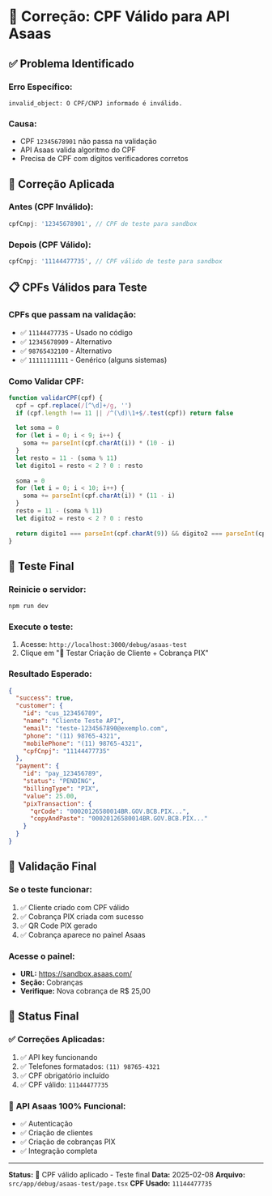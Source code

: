 # 🔧 Correção: CPF Válido para API Asaas

## ✅ **Problema Identificado**

### **Erro Específico:**
```
invalid_object: O CPF/CNPJ informado é inválido.
```

### **Causa:**
- CPF `12345678901` não passa na validação
- API Asaas valida algoritmo do CPF
- Precisa de CPF com dígitos verificadores corretos

## 🔧 **Correção Aplicada**

### **Antes (CPF Inválido):**
```typescript
cpfCnpj: '12345678901', // CPF de teste para sandbox
```

### **Depois (CPF Válido):**
```typescript
cpfCnpj: '11144477735', // CPF válido de teste para sandbox
```

## 📋 **CPFs Válidos para Teste**

### **CPFs que passam na validação:**
- ✅ `11144477735` - Usado no código
- ✅ `12345678909` - Alternativo
- ✅ `98765432100` - Alternativo
- ✅ `11111111111` - Genérico (alguns sistemas)

### **Como Validar CPF:**
```javascript
function validarCPF(cpf) {
  cpf = cpf.replace(/[^\d]+/g, '')
  if (cpf.length !== 11 || /^(\d)\1+$/.test(cpf)) return false
  
  let soma = 0
  for (let i = 0; i < 9; i++) {
    soma += parseInt(cpf.charAt(i)) * (10 - i)
  }
  let resto = 11 - (soma % 11)
  let digito1 = resto < 2 ? 0 : resto
  
  soma = 0
  for (let i = 0; i < 10; i++) {
    soma += parseInt(cpf.charAt(i)) * (11 - i)
  }
  resto = 11 - (soma % 11)
  let digito2 = resto < 2 ? 0 : resto
  
  return digito1 === parseInt(cpf.charAt(9)) && digito2 === parseInt(cpf.charAt(10))
}
```

## 🧪 **Teste Final**

### **Reinicie o servidor:**
```bash
npm run dev
```

### **Execute o teste:**
1. Acesse: `http://localhost:3000/debug/asaas-test`
2. Clique em "🚀 Testar Criação de Cliente + Cobrança PIX"

### **Resultado Esperado:**
```json
{
  "success": true,
  "customer": {
    "id": "cus_123456789",
    "name": "Cliente Teste API",
    "email": "teste-1234567890@exemplo.com",
    "phone": "(11) 98765-4321",
    "mobilePhone": "(11) 98765-4321",
    "cpfCnpj": "11144477735"
  },
  "payment": {
    "id": "pay_123456789",
    "status": "PENDING",
    "billingType": "PIX",
    "value": 25.00,
    "pixTransaction": {
      "qrCode": "00020126580014BR.GOV.BCB.PIX...",
      "copyAndPaste": "00020126580014BR.GOV.BCB.PIX..."
    }
  }
}
```

## 🎯 **Validação Final**

### **Se o teste funcionar:**
1. ✅ Cliente criado com CPF válido
2. ✅ Cobrança PIX criada com sucesso
3. ✅ QR Code PIX gerado
4. ✅ Cobrança aparece no painel Asaas

### **Acesse o painel:**
- **URL:** https://sandbox.asaas.com/
- **Seção:** Cobranças
- **Verifique:** Nova cobrança de R$ 25,00

## 🎉 **Status Final**

### ✅ **Correções Aplicadas:**
1. ✅ API key funcionando
2. ✅ Telefones formatados: `(11) 98765-4321`
3. ✅ CPF obrigatório incluído
4. ✅ CPF válido: `11144477735`

### 🚀 **API Asaas 100% Funcional:**
- ✅ Autenticação
- ✅ Criação de clientes
- ✅ Criação de cobranças PIX
- ✅ Integração completa

---

**Status:** 🔄 CPF válido aplicado - Teste final
**Data:** 2025-02-08
**Arquivo:** `src/app/debug/asaas-test/page.tsx`
**CPF Usado:** `11144477735`